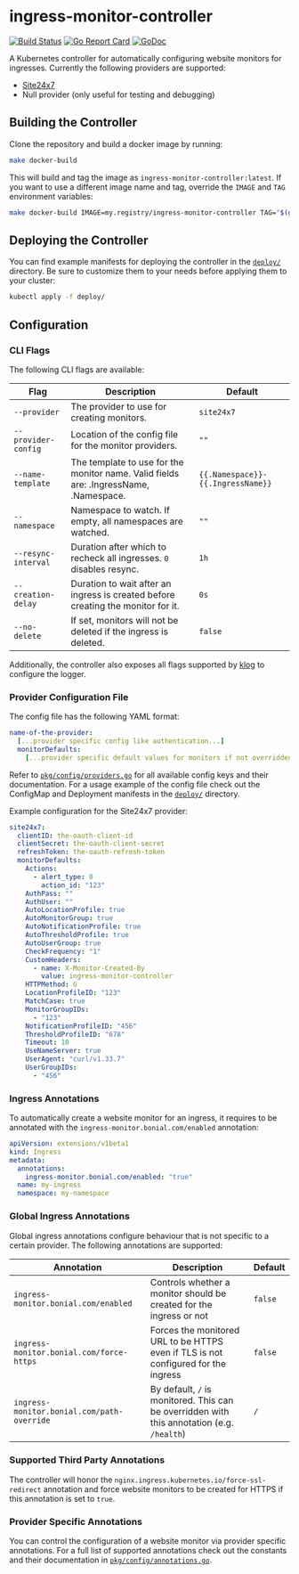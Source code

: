 ingress-monitor-controller
==========================

[![Build Status](https://travis-ci.org/Bonial-International-GmbH/ingress-monitor-controller.svg?branch=master)](https://travis-ci.org/Bonial-International-GmbH/ingress-monitor-controller)
[![Go Report Card](https://goreportcard.com/badge/github.com/Bonial-International-GmbH/ingress-monitor-controller?style=flat)](https://goreportcard.com/report/github.com/Bonial-International-GmbH/ingress-monitor-controller)
[![GoDoc](https://godoc.org/github.com/Bonial-International-GmbH/ingress-monitor-controller?status.svg)](https://godoc.org/github.com/Bonial-International-GmbH/ingress-monitor-controller)

A Kubernetes controller for automatically configuring website monitors for
ingresses. Currently the following providers are supported:

- [Site24x7](https://www.site24x7.com)
- Null provider (only useful for testing and debugging)

Building the Controller
-----------------------

Clone the repository and build a docker image by running:

```sh
make docker-build
```

This will build and tag the image as `ingress-monitor-controller:latest`. If
you want to use a different image name and tag, override the `IMAGE` and `TAG`
environment variables:

```sh
make docker-build IMAGE=my.registry/ingress-monitor-controller TAG="$(git rev-parse HEAD)"
```

Deploying the Controller
------------------------

You can find example manifests for deploying the controller in the
[`deploy/`](deploy/) directory. Be sure to customize them to your needs before
applying them to your cluster:

```sh
kubectl apply -f deploy/
```

Configuration
-------------

### CLI Flags

The following CLI flags are available:

| Flag                | Description                                                                           | Default                           |
| ------              | -------------                                                                         | ---------                         |
| `--provider`        | The provider to use for creating monitors.                                            | `site24x7`                        |
| `--provider-config` | Location of the config file for the monitor providers.                                | `""`                              |
| `--name-template`   | The template to use for the monitor name. Valid fields are: .IngressName, .Namespace. | `{{.Namespace}}-{{.IngressName}}` |
| `--namespace`       | Namespace to watch. If empty, all namespaces are watched.                             | `""`                              |
| `--resync-interval` | Duration after which to recheck all ingresses. `0` disables resync.                   | `1h`                              |
| `--creation-delay`  | Duration to wait after an ingress is created before creating the monitor for it.      | `0s`                              |
| `--no-delete`       | If set, monitors will not be deleted if the ingress is deleted.                       | `false`                           |

Additionally, the controller also exposes all flags supported by
[klog](https://github.com/kubernetes/klog) to configure the logger.

### Provider Configuration File

The config file has the following YAML format:

```yaml
name-of-the-provider:
  [...provider specific config like authentication...]
  monitorDefaults:
    [...provider specific default values for monitors if not overridden explicitly...]
```

Refer to [`pkg/config/providers.go`](pkg/config/providers.go) for all available
config keys and their documentation. For a usage example of the config file
check out the ConfigMap and Deployment manifests in the [`deploy/`](deploy/)
directory.

Example configuration for the Site24x7 provider:

```yaml
site24x7:
  clientID: the-oauth-client-id
  clientSecret: the-oauth-client-secret
  refreshToken: the-oauth-refresh-token
  monitorDefaults:
    Actions:
      - alert_type: 0
        action_id: "123"
    AuthPass: ""
    AuthUser: ""
    AutoLocationProfile: true
    AutoMonitorGroup: true
    AutoNotificationProfile: true
    AutoThresholdProfile: true
    AutoUserGroup: true
    CheckFrequency: "1"
    CustomHeaders:
      - name: X-Monitor-Created-By
        value: ingress-monitor-controller
    HTTPMethod: G
    LocationProfileID: "123"
    MatchCase: true
    MonitorGroupIDs:
      - "123"
    NotificationProfileID: "456"
    ThresholdProfileID: "678"
    Timeout: 10
    UseNameServer: true
    UserAgent: "curl/v1.33.7"
    UserGroupIDs:
      - "456"
```

### Ingress Annotations

To automatically create a website monitor for an ingress, it requires to be annotated with the `ingress-monitor.bonial.com/enabled` annotation:

```yaml
apiVersion: extensions/v1beta1
kind: Ingress
metadata:
  annotations:
    ingress-monitor.bonial.com/enabled: "true"
  name: my-ingress
  namespace: my-namespace
```

### Global Ingress Annotations

Global ingress annotations configure behaviour that is not specific to a
certain provider. The following annotations are supported:

| Annotation                                 | Description                                                                                | Default   |
| ------------                               | -------------                                                                              | --------- |
| `ingress-monitor.bonial.com/enabled`       | Controls whether a monitor should be created for the ingress or not                        | `false`   |
| `ingress-monitor.bonial.com/force-https`   | Forces the monitored URL to be HTTPS even if TLS is not configured for the ingress         | `false`   |
| `ingress-monitor.bonial.com/path-override` | By default, `/` is monitored. This can be overridden with this annotation (e.g. `/health`) | `/`       |

### Supported Third Party Annotations

The controller will honor the `nginx.ingress.kubernetes.io/force-ssl-redirect`
annotation and force website monitors to be created for HTTPS if this
annotation is set to `true`.

### Provider Specific Annotations

You can control the configuration of a website monitor via provider specific
annotations. For a full list of supported annotations check out the constants
and their documentation in
[`pkg/config/annotations.go`](pkg/config/annotations.go).
